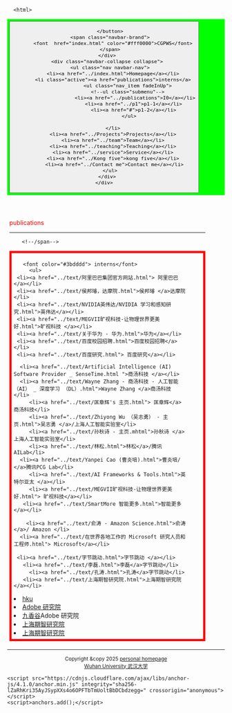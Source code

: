  
<html lang="en-US">
  <head>
    <meta charset="UTF-8">
    <meta http-equiv="X-UA-Compatible" content="IE=edge">
    <meta name="viewport" content="width=device-width, initial-scale=1">

<!-- Begin Jekyll SEO tag v2.8.0 -->
<title>CGPWB</title>
<meta name="generator" content="Jekyll v3.10.0" />
<meta property="og:title" content="周忠红" />
<meta property="og:locale" content="en_US" />
<link rel="canonical" href="https://zhouzh0201.github.io/Publications/" />
<meta property="og:url" content="https://zhouzh0201.github.io/publications/" />
<meta property="og:site_name" content="周忠红" />
<meta property="og:type" content="website" />
<meta name="twitter:card" content="summary" />
<meta property="twitter:title" content="周忠红" />
<script type="application/ld+json">
{"@context":"https://schema.org","@type":"WebPage","headline":"周忠红","url":"https://zhouzh0201.github.io/servicepublications/"}</script>
<!-- End Jekyll SEO tag -->
  
<link rel="stylesheet" href="/assets/css/style.css?v=cb078cd31b6a9f93153a5f014c609cf275a46a03">
    <!--link rel="stylesheet" href="/assets/css/style.css?v=f89006dae06f22051e431643f1a8c588dd220829"-->
    <!-- start custom head snippets, customize with your own _includes/head-custom.html file -->

<!-- Setup Google Analytics -->



<!-- You can set your favicon here -->
<!-- link rel="shortcut icon" type="image/x-icon" href="/favicon.ico" -->

<!-- end custom head snippets -->

  </head>
  <body>
    <div class="container-lg px-3 my-5 markdown-body">
      
      
      <html>
 <head>
  <meta charset="utf-8" />
  <meta name="author" content="persinal homepage" />
  <meta name="viewport" content="width=device-width, initial-scale=1.0" />
   <meta name="google-site-verification" content="4aUJl2I7hcddtjYkcxpnrotZMt3zwgFPboCdEiZsUc0" />
    <!--***************-->
  <link href="https://apps.bdimg.com/libs/bootstrap/3.3.4/css/bootstrap.min.css" rel="stylesheet" />
 <title>zhouzhonghong - Wuhan University</title>
  
  <link href="../css/bootstrap.css " rel="stylesheet" />
   <link href="../css/xin.css" rel="stylesheet" />

 



 
</head>
 
<body>
 
 <!-- ******HEADER****** -->


   <title>interns</title>

  

<!--/head-->

 <!--title>二级菜单</title-->
<!--style>
  nav{
    background-color:#333;
  }
  nav ul{
    list-style type:none;
    margin:0
    padding:0
  }
  nav ul a{
    display:black;
    padding: 10px 20px;
    text-decoration:none;
    color:white;
    }
    nav ul li hover>a{
      backgeound-color:#555;
    }
    nav ul li ul{
      display:none;
    }
    nav ul li haver>ul{
      display:block;
    }
   </style-->
  
<body>
  <nav class="navbar navbar-inverse navbar-fixed-top">
   <nav style="background-color:#00ff00;hieght:80px;">
    <div class="container">
      <div class="navbar-header">
        <button type="button" class="navbar-toggle" data-toggle="collapse" data-target=".navbar-collapse">
          <span class="icon-bar"></span>
          <span class="icon-bar"></span>
          <span class="icon-bar"></span>

        </button>
        <span class="navbar-brand">
          <font  href="index.html" color="#fff0000">CGPWS</font>
        </span>
      </div>
      <div class="navbar-collapse collapse">
        <ul class="nav navbar-nav">
          <li><a href="../index.html">Homepage</a></li>
          <li class="active"><a href="publications">interns</a>
                    <ul class="nav_item fadeInUp">
                    <!--ul class="submenu"-->
                         <li><a href="../publications">I0</a></li>
                        <li><a href="../p1">p1-1</a></li>
                        <li><a href="#">p1-2</a></li>
                     </ul>
       
          </li>
          <li><a href="../Projects">Projects</a></li>
          <li><a href="../team">Team</a></li>
          <li><a href="../teaching">Teaching</a></li>
          <li><a href="../service">Service</a></li>
          <li><a href="../Kong five">kong five</a></li>
           <li><a href="../Contact me">Contact me</a></li>
        </ul>
      </div>
    </div>
  </nav>
 </nav>
 </body>
 
<style>
      #mybox{
	   border: 5px solid red; 
      }

	.container{
		width:90%;
		 
		padding:5px;
	}
</style>

 
  <div class="container" style="margin-top: 50px;">
        <span class="navbar-brand">
          <font color="#ff0000">publications</font>
        </span>
   
  <hr>
        <!--span class="navbar-brand"-->
         
        <!--/span-->

<body>
<div id="mybox">
	<div class="container">
        
       <font color="#3bdddd"> interns</font>       
         <ul> 
     <li><a href="../text/阿里巴巴集团官方网站.html"> 阿里巴巴</a></li>
     <li><a href="../text/侯邦璿，达摩院.html">侯邦璿 </a>达摩院</li>
     <li><a href="../text/NVIDIA英伟达/NVIDIA 学习和感知研究.html">英伟达</a></li>
     <li><a href="../text/MEGVII旷视科技-让物理世界更美好.html">旷视科技 </a></li>
     <li><a href="../text/关于华为 - 华为.html">华为</a></li>
     <li><a href="../text/百度校园招聘.html">百度校园招聘</a></li>
     <li><a href="../text/百度研究.html"> 百度研究</a></li>
    
      <li><a href="../text/Artificial Intelligence (AI) Software Provider _ SenseTime.html ">商汤科技 </a></li>
      <li><a href="../text/Wayne Zhang - 商汤科技 - 人工智能 （AI） _ 深度学习 （DL）.html">Wayne Zhang </a>商汤科技</li>
         <li><a href="../text/匡章辉's 主页.html"> 匡章辉</a>商汤科技</li>
         <li><a href="../text/Zhiyong Wu （吴志勇） - 主页.html">吴志勇 </a>/上海人工智能实验室</li>
         <li><a href="../text/孙秋诗 - 主页.mhtml">孙秋诗 </a>上海人工智能实验室</li>
         <li><a href="../text/林松.html">林松</a>/腾讯 AILab</li>
	  <li><a href="../text/Yanpei Cao (曹炎培).html">曹炎培/ </a>腾讯PCG Lab</li>
         <li><a href="../text/AI Frameworks & Tools.html">英特尔亚太 </a></li>
         <li><a href="../text/MEGVII旷视科技-让物理世界更美好.html"> 旷视科技</a></li>
	   <li><a href="../text/SmartMore 智能更多.html">智能更多 </a></li>
     
        <li><a href="../text/俞涛 - Amazon Science.html">俞涛</a>/ Amazon </li>
	  <li><a href="../text/在世界各地工作的 Microsoft 研究人员和工程师.html"> Microsoft</a></li>
   
     <li><a href="../text/字节跳动.html">字节跳动 </a></li>
       <li><a href="../text/李磊.html">李磊</a>字节跳动</li>
         <li><a href="../text/孔涛.html">孔涛</a>字节跳动</li>
	   <li><a href="../text/上海期智研究院.html">上海期智研究院</a></li>
    
   <li><a href="../text/www.cs.hku.hk.html">hku</a></li>
   
   <li><a href="../text/Adobe 研究院.html">Adobe 研究院</a></li>
   
   <li><a href="../text/九香谷.html">九香谷</a>Adobe 研究院</li>
     <li><a href="../text/上海期智研究院.html">上海期智研究院</a></li>
        <li><a href="../text/上海期智研究院.html">上海期智研究院</a></li>
          </ul>
        </div>     
      </div>
     </div>                  
  </body>
 
 
 <hr> 
 
 </body> 
<div align="center">
      <small>Copyright &amp;copy 2025 <a href="https://zhouzh0201.github.io/"> personal homepage</a></small>
      <br />
      <small><a href="https://www.whu.edu.cn/">Wuhan University 武汉大学</a></small>
  </div>

 <div align="center">
 <script src="../js/jquery.js"></script>
<script src="../js/bootstrap.js "></script>
</div>
 
 <!--/body--><!--/html-->


      
    
    <script src="https://cdnjs.cloudflare.com/ajax/libs/anchor-js/4.1.0/anchor.min.js" integrity="sha256-lZaRhKri35AyJSypXXs4o6OPFTbTmUoltBbDCbdzegg=" crossorigin="anonymous"></script>
    <script>anchors.add();</script>
  <!--/body-->
 
